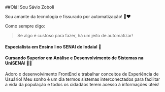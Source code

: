 ##Olá! Sou Sávio Zoboli

Sou amante da tecnologia e fissurado por automatização! 🤖♥️

Como sempre digo:
>Se algo é custoso para fazer, há um jeito de automatizar!

#### Especialista em Ensino I no SENAI de Indaial 🥸

#### Cursando Superior em Análise e Desenvolvimento de Sistemas na UniSENAI 👨‍🎓

Adoro o desenvolvimento FrontEnd e trabalhar conceitos de Experiência de Usuário!
Meu sonho é um dia termos sistemas interconectados para facilitar a vida da população e todos os cidadãos terem acesso à informações úteis!
